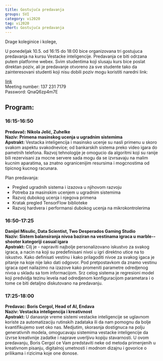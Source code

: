 ```yaml
---
title: Gostujuća predavanja
groups: SVI
category: vi2020
tag: vi2020
short: Gostujuća predavanja 
---
```

Drage koleginice i kolege,

U ponedeljak 10.5. od 16:15 do 18:00 bice organizovana tri gostujuca predavanja na kursu Vestacke inteligencije. Predavanja ce biti odrzana putem platforme webex. Svim studentima koji slusaju kurs bice poslat direktan poziv, ali je predavanje otvoreno za sve studente tako da zainteresovani studenti koji nisu dobili poziv mogu koristiti naredni link:

[link](https://matf.webex.com/matf/j.php?MTID=m331ea6fcff3b932b59abd828f4ab45cc)  
Meeting number: 137 231 7179  
Password: QnaQ6zp4m7E  

## Program:

### 16:15-16:50

**Predavač: Nikola Jelić, Zuhelke**  
**Naziv: Primena masinskog ucenja u ugradnim sistemima**  
**Apstrakt:** Vestacka inteligencija i masinsko ucenje su nasli primenu u skoro svakom aspektu svakodnevice; od bankarskih sistema preko video igara do pametnih telefona. Razvoj tehnologije je omogucio da algoritmi koji su ranije bili rezervisani za mocne servere sada mogu da se izvrsavaju na malim kucnim aparatima, sa znatno ogranicenijim resursima i mogcnostima od tipicnog kucnog racunara.  

Plan predavanja:  
* Pregled ugradnih sistema i izazova u njihovom razvoju  
* Potreba za masinskim ucenjem u ugradnim sistemima  
* Razvoj dubokog ucenja i njegova primena  
* Kratak pregled TensorFlow biblioteke  
* Razvoj hardvera i performansi dubokog ucenja na mikrokontrolerima  


### 16:50-17:25

**Danijel Misulic, Data Scientist, Two Desperados Gaming Studio**  
**Naziv: Sistem balansiranja nivoa baziran na vestinama igraca u marble--shooter kategoriji casual igara**  
**Apstrakt:** Cilj je - napraviti najbolje personalizovano iskustvo za svakog igraca, a nacin na koji su predefinisani nivoi u igri direktno utice na to iskustvo. Kako definisati vestinu i kako prilagoditi nivoe za svakog igaca je pitanje na koje nije lako dati odgovor. Pod pretpostavkom da znamo vestinu igraca opet nailazimo na izazove kako promeniti parametre odredjenog nivoa u skladu sa tom informacijom. Srz celog sistema je regresioni model koji predvidja tezinu levela nad odredjenom konfiguracijom parametara i o tome ce biti detaljno diskutovano na predavanju.

### 17:25-18:00

**Predavac: Boris Cergol, Head of AI, Endava**  
**Naziv: Vestacka inteligencija i kreativnost**  
**Apstrakt:** U danasnje vreme sistemi vestacke inteligencije se uglavnom koriste za automatizaciju rutinskih zadataka ili da nam pomognu da bolje kvantifikujemo svet oko nas. Medjutim, skorasnja dostignuca na polju generativnih modela, omogucavaju sistemima vestacke inteligencije da izvrse kreativnije zadatke i naprave uverljivu kopiju stavarnosti. U ovom predavanju, Boris Cergol ce Vam predstaviti neke od metoda primenjenih u kreativnom pisanju, digitalnoj umetnosti i modnom dizajnu i govorice o prilikama i rizicima koje one donose.  
